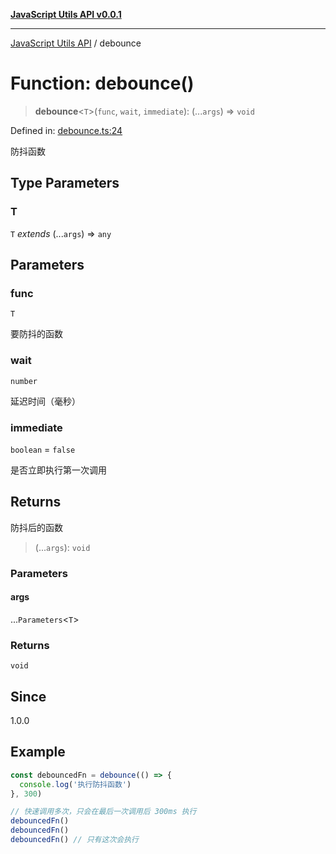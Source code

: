 [**JavaScript Utils API v0.0.1**](../README.md)

***

[JavaScript Utils API](../globals.md) / debounce

# Function: debounce()

> **debounce**\<`T`\>(`func`, `wait`, `immediate`): (...`args`) => `void`

Defined in: [debounce.ts:24](https://github.com/tofrankie/utils/blob/6fe72e7788243f5d10d8a2f3a2f17524edf4c4ce/src/function/debounce.ts#L24)

防抖函数

## Type Parameters

### T

`T` *extends* (...`args`) => `any`

## Parameters

### func

`T`

要防抖的函数

### wait

`number`

延迟时间（毫秒）

### immediate

`boolean` = `false`

是否立即执行第一次调用

## Returns

防抖后的函数

> (...`args`): `void`

### Parameters

#### args

...`Parameters`\<`T`\>

### Returns

`void`

## Since

1.0.0

## Example

```ts
const debouncedFn = debounce(() => {
  console.log('执行防抖函数')
}, 300)

// 快速调用多次，只会在最后一次调用后 300ms 执行
debouncedFn()
debouncedFn()
debouncedFn() // 只有这次会执行
```
